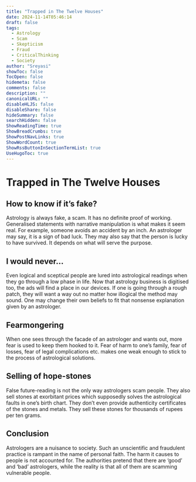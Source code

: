 ```yaml
---
title: "Trapped in The Twelve Houses"
date: 2024-11-14T05:46:14
draft: false
tags: 
  - Astrology
  - Scam
  - Skepticism
  - Fraud
  - CriticalThinking
  - Society
author: "Sreyasi"
showToc: false
TocOpen: false
hidemeta: false
comments: false
description: ""
canonicalURL: ""
disableHLJS: false
disableShare: false
hideSummary: false
searchHidden: false
ShowReadingTime: true
ShowBreadCrumbs: true
ShowPostNavLinks: true
ShowWordCount: true
ShowRssButtonInSectionTermList: true
UseHugoToc: true
---
```


# Trapped in The Twelve Houses

## How to know if it’s fake?
Astrology is always fake, a scam. It has no definite proof of working. Generalised statements with narrative manipulation is what makes it seem real. For example, someone avoids an accident by an inch. An astrologer may say, it is a sign of bad luck. They may also say that the person is lucky to have survived. It depends on what will serve the purpose.

## I would never...
Even logical and sceptical people are lured into astrological readings when they go through a low phase in life. Now that astrology business is digitised too, the ads will find a place in our devices. If one is going through a rough patch, they will want a way out no matter how illogical the method may sound. One may change their own beliefs to fit that nonsense explanation given by an astrologer.

## Fearmongering
When one sees through the facade of an astrologer and wants out, more fear is used to keep them hooked to it. Fear of harm to one’s family, fear of losses, fear of legal complications etc. makes one weak enough to stick to the process of astrological solutions.

## Selling of hope-stones
False future-reading is not the only way astrologers scam people. They also sell stones at exorbitant prices which supposedly solves the astrological faults in one’s birth chart. They don’t even provide authenticity certificates of the stones and metals. They sell these stones for thousands of rupees per ten grams.

## Conclusion
Astrologers are a nuisance to society. Such an unscientific and fraudulent practice is rampant in the name of personal faith. The harm it causes to people is not accounted for. The authorities pretend that there are ‘good’ and ‘bad’ astrologers, while the reality is that all of them are scamming vulnerable people.
